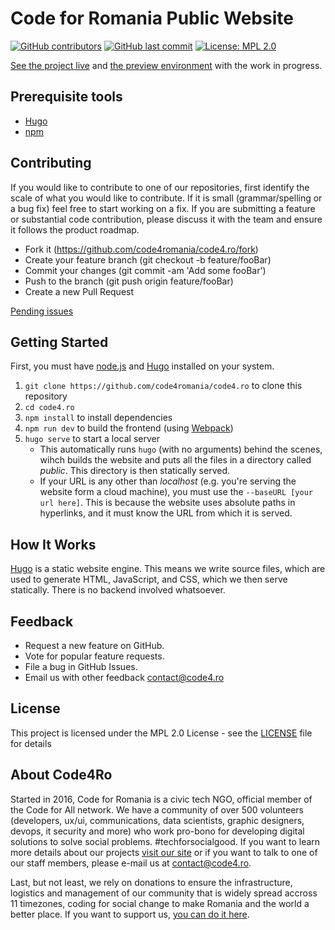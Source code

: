 # Code for Romania Public Website

[![GitHub contributors](https://img.shields.io/github/contributors/code4romania/code4.ro.svg?style=for-the-badge)](https://github.com/code4romania/code4.ro/graphs/contributors) [![GitHub last commit](https://img.shields.io/github/last-commit/code4romania/code4.ro.svg?style=for-the-badge)](https://github.com/code4romania/code4.ro/commits/master) [![License: MPL 2.0](https://img.shields.io/badge/license-MPL%202.0-brightgreen.svg?style=for-the-badge)](https://opensource.org/licenses/MPL-2.0)

[See the project live](https://code4.ro/) and [the preview environment](https://code4-ro.now.sh/) with the work in progress.

## Prerequisite tools

- [Hugo](https://gohugo.io)
- [npm](https://nodejs.org/en/)

## Contributing

If you would like to contribute to one of our repositories, first identify the scale of what you would like to contribute. If it is small (grammar/spelling or a bug fix) feel free to start working on a fix. If you are submitting a feature or substantial code contribution, please discuss it with the team and ensure it follows the product roadmap.

- Fork it (https://github.com/code4romania/code4.ro/fork)
- Create your feature branch (git checkout -b feature/fooBar)
- Commit your changes (git commit -am 'Add some fooBar')
- Push to the branch (git push origin feature/fooBar)
- Create a new Pull Request

[Pending issues](https://github.com/code4romania/code4.ro/issues)

## Getting Started

First, you must have [node.js](https://nodejs.org/en/) and [Hugo](https://gohugo.io) installed on your system.

1. `git clone https://github.com/code4romania/code4.ro` to clone this repository
2. `cd code4.ro`
3. `npm install` to install dependencies
4. `npm run dev` to build the frontend (using [Webpack](https://webpack.js.org))
5. `hugo serve` to start a local server
   - This automatically runs `hugo` (with no arguments) behind the scenes, wihch builds the website and puts all the files in a directory called _public_. This directory is then statically served.
   - If your URL is any other than _localhost_ (e.g. you're serving the website form a cloud machine), you must use the `--baseURL [your url here]`. This is because the website uses absolute paths in hyperlinks, and it must know the URL from which it is served.

## How It Works

[Hugo](https://gohugo.io) is a static website engine. This means we write source files, which are used to generate HTML, JavaScript, and CSS, which we then serve statically. There is no backend involved whatsoever.

## Feedback

- Request a new feature on GitHub.
- Vote for popular feature requests.
- File a bug in GitHub Issues.
- Email us with other feedback contact@code4.ro

## License

This project is licensed under the MPL 2.0 License - see the [LICENSE](LICENSE) file for details

## About Code4Ro

Started in 2016, Code for Romania is a civic tech NGO, official member of the Code for All network. We have a community of over 500 volunteers (developers, ux/ui, communications, data scientists, graphic designers, devops, it security and more) who work pro-bono for developing digital solutions to solve social problems. #techforsocialgood. If you want to learn more details about our projects [visit our site](https://www.code4.ro/en/) or if you want to talk to one of our staff members, please e-mail us at contact@code4.ro.

Last, but not least, we rely on donations to ensure the infrastructure, logistics and management of our community that is widely spread accross 11 timezones, coding for social change to make Romania and the world a better place. If you want to support us, [you can do it here](https://code4.ro/en/donate/).
